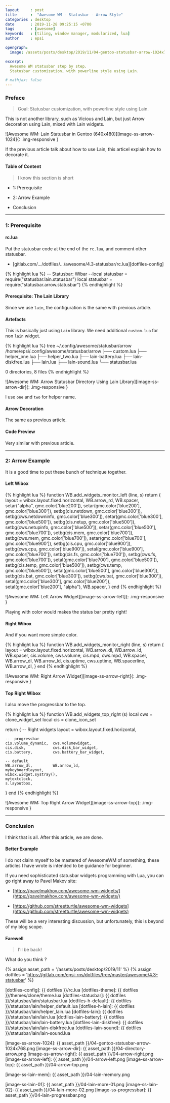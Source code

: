 ```yaml
---
layout     : post
title      :  "Awesome WM - Statusbar - Arrow Style"
categories : desktop
date       : 2019-11-28 09:25:15 +0700
tags       : [awesome]
keywords   : [tiling, window manager, modularized, lua]
author     : epsi

opengraph:
  image: /assets/posts/desktop/2019/11/04-gentoo-statusbar-arrow-1024x768.png

excerpt:
  Awesome WM statusbar step by step.
  Statusbar customization, with powerline style using Lain.

# mathjax: false
---
```


### Preface

> Goal: Statusbar customization, with powerline style using Lain.

This is not another library, such as Vicious and Lain,
but just Arrow decoration using Lain, mixed with Lain widgets.

![Awesome WM: Lain Statusbar in Gentoo (640x480)][image-ss-arrow-1024]{: .img-responsive }

If the previous article talk about how to use Lain,
this articel explain how to decorate it.

#### Table of Content

> I know this section is short

* 1: Prerequisite

* 2: Arrow Example

* Conclusion

-- -- --

### 1: Prerequisite

#### rc.lua

Put the statusbar code at the end of the `rc.lua`,
and comment other statusbar.

*	[gitlab.com/.../dotfiles/.../awesome/4.3-statusbar/rc.lua][dotfiles-config]

{% highlight lua %}
-- Statusbar: Wibar
--local statusbar = require("statusbar.lain.statusbar")
local statusbar = require("statusbar.arrow.statusbar")
{% endhighlight %}

#### Prerequisite: The Lain Library

Since we use `lain`, the configuration is the same with previous article.

#### Artefacts

This is basically just using `Lain` library.
We need additional `custom.lua` for non `lain` widget.

{% highlight lua %}
tree ~/.config/awesome/statusbar/arrow
/home/epsi/.config/awesome/statusbar/arrow
├── custom.lua
├── helper_one.lua
├── helper_two.lua
├── lain-battery.lua
├── lain-diskfree.lua
├── lain.lua
├── lain-sound.lua
└── statusbar.lua

0 directories, 8 files
{% endhighlight %}

![Awesome WM: Arrow Statusbar Directory Using Lain Library][image-ss-arrow-dir]{: .img-responsive }

I use `one` and `two` for helper name.

#### Arrow Decoration

The same as previous article.

#### Code Preview

Very similar with previous article.

-- -- --

### 2: Arrow Example

It is a good time to put these bunch of technique together.

#### Left Wibox

{% highlight lua %}
function WB.add_widgets_monitor_left (line, s)
  return {
    layout = wibox.layout.fixed.horizontal,
    WB.arrow_rd,
    WB.spacer,
    setar("alpha",              gmc.color['blue200']),
    setar(gmc.color['blue200'], gmc.color['blue300']),
    setbg(cis.netdown,          gmc.color['blue300']),
    setbg(cws.netdowninfo,      gmc.color['blue300']),
    setar(gmc.color['blue300'], gmc.color['blue500']),
    setbg(cis.netup,            gmc.color['blue500']),
    setbg(cws.netupinfo,        gmc.color['blue500']),
    setar(gmc.color['blue500'], gmc.color['blue700']),
    setbg(cis.mem,              gmc.color['blue700']),
    setbg(cws.mem,              gmc.color['blue700']),
    setar(gmc.color['blue700'], gmc.color['blue900']),
    setbg(cis.cpu,              gmc.color['blue900']),
    setbg(cws.cpu,              gmc.color['blue900']),
    setal(gmc.color['blue900'], gmc.color['blue700']),
    setbg(cis.fs,               gmc.color['blue700']),
    setbg(cws.fs,               gmc.color['blue700']),
    setal(gmc.color['blue700'], gmc.color['blue500']),
    setbg(cis.temp,             gmc.color['blue500']),
    setbg(cws.temp,             gmc.color['blue500']),
    setal(gmc.color['blue500'], gmc.color['blue300']),
    setbg(cis.bat,              gmc.color['blue300']),
    setbg(cws.bat,              gmc.color['blue300']),
    setal(gmc.color['blue300'], gmc.color['blue200']),
    setal(gmc.color['blue200'], "alpha"),
    WB.spacer,
  }
end
{% endhighlight %}

![Awesome WM: Left Arrow Widget][image-ss-arrow-left]{: .img-responsive }

Playing with color would makes the status bar pretty right!

#### Right Wibox

And if you want more simple color.

{% highlight lua %}
function WB.add_widgets_monitor_right (line, s)
  return {
    layout = wibox.layout.fixed.horizontal,
    WB.arrow_dl,         WB.arrow_ld,
    WB.spacer,
    cis.volume,  cws.volume,
    cis.mpd,     cws.mpd,
    WB.spacer,
    WB.arrow_dl,         WB.arrow_ld,
    cis.uptime,          cws.uptime,
    WB.spacerline,
    WB.arrow_dl,
  }
end
{% endhighlight %}

![Awesome WM: Right Arrow Widget][image-ss-arrow-right]{: .img-responsive }

#### Top Right Wibox

I also move the progressbar to the top.

{% highlight lua %}
function WB.add_widgets_top_right (s)
  local cws = clone_widget_set
  local cis = clone_icon_set

  return { -- Right widgets
    layout = wibox.layout.fixed.horizontal,

    --  progressbar
    cis.volume_dynamic,  cws.volumewidget,
    cis.disk,            cws.disk_bar_widget,
    cis.battery,         cws.battery_bar_widget,

    -- default
    WB.arrow_dl,         WB.arrow_ld,
    mykeyboardlayout,
    wibox.widget.systray(),
    mytextclock,
    s.layoutbox,
  }
end
{% endhighlight %}

![Awesome WM: Top Right Arrow Widget][image-ss-arrow-top]{: .img-responsive }


-- -- --

### Conclusion

I think that is all. After this article, we are done.

#### Better Example

I do not claim myself to be mastered of AwesomeWM of something,
these articles I have wrote is intended to be guidance for beginner.

If you need sophisticated statusbar widgets programming with Lua,
you can go right away to Pavel Makov site:

* [https://pavelmakhov.com/awesome-wm-widgets/](https://pavelmakhov.com/awesome-wm-widgets/)

* [https://github.com/streetturtle/awesome-wm-widgets](https://github.com/streetturtle/awesome-wm-widgets)

These will be a very interesting discussion,
but unfortunately, this is beyond of my blog scope.

#### Farewell

> I'll be back!

What do you think ?

[//]: <> ( -- -- -- links below -- -- -- )

{% assign asset_path = '/assets/posts/desktop/2019/11' %}
{% assign dotfiles = 'https://gitlab.com/epsi-rns/dotfiles/tree/master/awesome/4.3-statusbar' %}

[lain-wiki]:            https://github.com/lcpz/lain/wiki

[dotfiles-config]:      {{ dotfiles }}/rc.lua
[dotfiles-theme]:       {{ dotfiles }}/themes/clone/theme.lua
[dotfiles-statusbar]:   {{ dotfiles }}/statusbar/lain/statusbar.lua
[dotfiles-h-default]:   {{ dotfiles }}/statusbar/lain/helper_default.lua
[dotfiles-h-lain]:      {{ dotfiles }}/statusbar/lain/helper_lain.lua
[dotfiles-lain]:        {{ dotfiles }}/statusbar/lain/lain.lua
[dotfiles-lain-battery]:    {{ dotfiles }}/statusbar/lain/lain-battery.lua
[dotfiles-lain-diskfree]:   {{ dotfiles }}/statusbar/lain/lain-diskfree.lua
[dotfiles-lain-sound]:      {{ dotfiles }}/statusbar/lain/lain-sound.lua

[image-ss-arrow-1024]:  {{ asset_path }}/04-gentoo-statusbar-arrow-1024x768.png
[image-ss-arrow-dir]:   {{ asset_path }}/04-directory-arrow.png
[image-ss-arrow-right]: {{ asset_path }}/04-arrow-right.png
[image-ss-arrow-left]:  {{ asset_path }}/04-arrow-left.png
[image-ss-arrow-top]:   {{ asset_path }}/04-arrow-top.png



[image-ss-lain-mem]:    {{ asset_path }}/04-lain-memory.png

[image-ss-lain-01]:     {{ asset_path }}/04-lain-more-01.png
[image-ss-lain-02]:     {{ asset_path }}/04-lain-more-02.png
[image-ss-progressbar]: {{ asset_path }}/04-lain-progressbar.png
